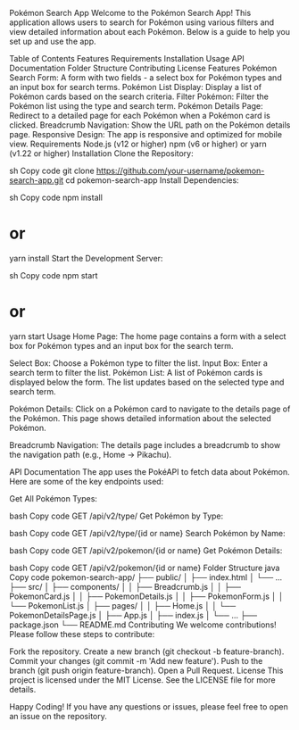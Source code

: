
Pokémon Search App
Welcome to the Pokémon Search App! This application allows users to search for Pokémon using various filters and view detailed information about each Pokémon. Below is a guide to help you set up and use the app.

Table of Contents
Features
Requirements
Installation
Usage
API Documentation
Folder Structure
Contributing
License
Features
Pokémon Search Form: A form with two fields - a select box for Pokémon types and an input box for search terms.
Pokémon List Display: Display a list of Pokémon cards based on the search criteria.
Filter Pokémon: Filter the Pokémon list using the type and search term.
Pokémon Details Page: Redirect to a detailed page for each Pokémon when a Pokémon card is clicked.
Breadcrumb Navigation: Show the URL path on the Pokémon details page.
Responsive Design: The app is responsive and optimized for mobile view.
Requirements
Node.js (v12 or higher)
npm (v6 or higher) or yarn (v1.22 or higher)
Installation
Clone the Repository:

sh
Copy code
git clone https://github.com/your-username/pokemon-search-app.git
cd pokemon-search-app
Install Dependencies:

sh
Copy code
npm install
# or
yarn install
Start the Development Server:

sh
Copy code
npm start
# or
yarn start
Usage
Home Page: The home page contains a form with a select box for Pokémon types and an input box for the search term.

Select Box: Choose a Pokémon type to filter the list.
Input Box: Enter a search term to filter the list.
Pokémon List: A list of Pokémon cards is displayed below the form. The list updates based on the selected type and search term.

Pokémon Details: Click on a Pokémon card to navigate to the details page of the Pokémon. This page shows detailed information about the selected Pokémon.

Breadcrumb Navigation: The details page includes a breadcrumb to show the navigation path (e.g., Home -> Pikachu).

API Documentation
The app uses the PokéAPI to fetch data about Pokémon. Here are some of the key endpoints used:

Get All Pokémon Types:

bash
Copy code
GET /api/v2/type/
Get Pokémon by Type:

bash
Copy code
GET /api/v2/type/{id or name}
Search Pokémon by Name:

bash
Copy code
GET /api/v2/pokemon/{id or name}
Get Pokémon Details:

bash
Copy code
GET /api/v2/pokemon/{id or name}
Folder Structure
java
Copy code
pokemon-search-app/
├── public/
│   ├── index.html
│   └── ...
├── src/
│   ├── components/
│   │   ├── Breadcrumb.js
│   │   ├── PokemonCard.js
│   │   ├── PokemonDetails.js
│   │   ├── PokemonForm.js
│   │   └── PokemonList.js
│   ├── pages/
│   │   ├── Home.js
│   │   └── PokemonDetailsPage.js
│   ├── App.js
│   ├── index.js
│   └── ...
├── package.json
└── README.md
Contributing
We welcome contributions! Please follow these steps to contribute:

Fork the repository.
Create a new branch (git checkout -b feature-branch).
Commit your changes (git commit -m 'Add new feature').
Push to the branch (git push origin feature-branch).
Open a Pull Request.
License
This project is licensed under the MIT License. See the LICENSE file for more details.

Happy Coding! If you have any questions or issues, please feel free to open an issue on the repository.





